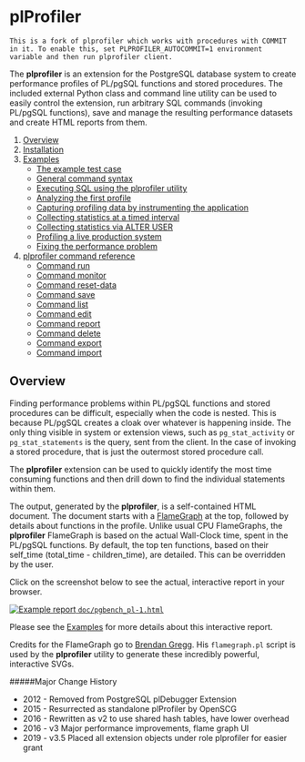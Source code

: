# plProfiler

    This is a fork of plprofiler which works with procedures with COMMIT in it. To enable this, set PLPROFILER_AUTOCOMMIT=1 environment variable and then run plprofiler client.

The **plprofiler** is an extension for the PostgreSQL database system to create performance profiles of PL/pgSQL functions and stored procedures. The included external Python class and command line utility can be used to easily control the extension, run arbitrary SQL commands (invoking PL/pgSQL functions), save and manage the resulting performance datasets and create HTML reports from them.

1. [Overview](#markdown-header-overview)
2. [Installation](doc/installation.md)
3. [Examples](doc/examples.md)
    * [The example test case](doc/examples.md#markdown-header-the-example-test-case)
    * [General command syntax](doc/examples.md#markdown-header-general-command-syntax)
	* [Executing SQL using the plprofiler utility](doc/examples.md#markdown-header-executing-sql-using-the-plprofiler-utility)
	* [Analyzing the first profile](doc/examples.md#markdown-header-analyzing-the-first-profile)
	* [Capturing profiling data by instrumenting the application](doc/examples.md#markdown-header-capturing-profiling-data-by-instrumenting-the-application)
	* [Collecting statistics at a timed interval](doc/examples.md#markdown-header-collecting-statistics-at-a-timed-interval)
	* [Collecting statistics via ALTER USER](doc/examples.md#markdown-header-collecting-statistics-via-alter-user)
	* [Profiling a live production system](doc/examples.md#markdown-header-profiling-a-live-production-system)
	* [Fixing the performance problem](doc/examples.md#markdown-header-fixing-the-performance-problem)
4. [plprofiler command reference](doc/plprofiler_cmd_ref.md)
    * [Command run](doc/plprofiler_cmd_ref.md#markdown-header-command-run)
    * [Command monitor](doc/plprofiler_cmd_ref.md#markdown-header-command-monitor)
    * [Command reset-data](doc/plprofiler_cmd_ref.md#markdown-header-command-reset-data)
    * [Command save](doc/plprofiler_cmd_ref.md#markdown-header-command-save)
    * [Command list](doc/plprofiler_cmd_ref.md#markdown-header-command-list)
    * [Command edit](doc/plprofiler_cmd_ref.md#markdown-header-command-edit)
    * [Command report](doc/plprofiler_cmd_ref.md#markdown-header-command-report)
    * [Command delete](doc/plprofiler_cmd_ref.md#markdown-header-command-delete)
    * [Command export](doc/plprofiler_cmd_ref.md#markdown-header-command-export)
    * [Command import](doc/plprofiler_cmd_ref.md#markdown-header-command-import)

Overview
--------

Finding performance problems within PL/pgSQL functions and stored procedures can be difficult, especially when the code is nested. This is because PL/pgSQL creates a cloak over whatever is happening inside. The only thing visible in system or extension views, such as `pg_stat_activity` or `pg_stat_statements` is the query, sent from the client. In the case of invoking a stored procedure, that is just the outermost stored procedure call. 

The **plprofiler** extension can be used to quickly identify the most time consuming functions and then drill down to find the individual statements within them.

The output, generated by the **plprofiler**, is a self-contained HTML document. The document starts with a [FlameGraph](http://www.brendangregg.com/FlameGraphs/cpuflamegraphs.html) at the top, followed by details about functions in the profile. Unlike usual CPU FlameGraphs, the **plprofiler** FlameGraph is based on the actual Wall-Clock time, spent in the PL/pgSQL functions. By default, the top ten functions, based on their self_time (total_time - children_time), are detailed. This can be overridden by the user.

Click on the screenshot below to see the actual, interactive report in your browser.

[ ![ Example report ](doc/images/pgbench_pl-1.png) ](http://wi3ck.info/plprofiler/doc/pgbench_pl-1.html)
[`doc/pgbench_pl-1.html`](http://wi3ck.info/plprofiler/doc/pgbench_pl-1.html)

Please see the [Examples](doc/examples.md) for more details about this interactive report.

Credits for the FlameGraph go to [Brendan Gregg](http://www.brendangregg.com/). His `flamegraph.pl` script is used by the **plprofiler** utility to generate these incredibly powerful, interactive SVGs.

#####Major Change History
* 2012 - Removed from PostgreSQL plDebugger Extension
* 2015 - Resurrected as standalone plProfiler by OpenSCG
* 2016 - Rewritten as v2 to use shared hash tables, have lower overhead
* 2016 - v3 Major performance improvements, flame graph UI
* 2019 - v3.5 Placed all extension objects under role plprofiler for easier grant
